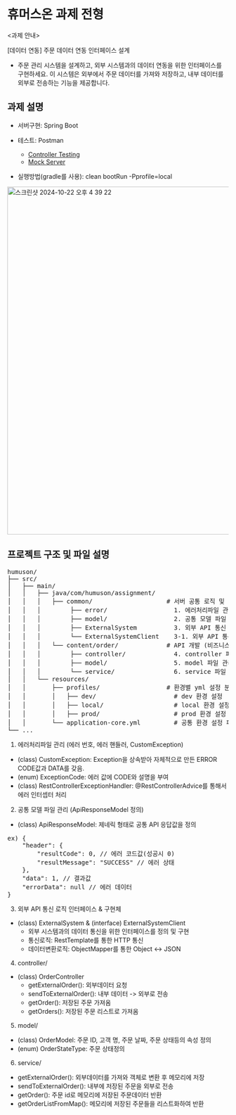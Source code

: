 # 휴머스온 과제 전형
<과제 안내>

[데이터 연동] 주문 데이터 연동 인터페이스 설계 
- 주문 관리 시스템을 설계하고, 외부 시스템과의 데이터 연동을 위한 인터페이스를 구현하세요. 이 시스템은 외부에서 주문 데이터를 가져와 저장하고, 내부 데이터를 외부로 전송하는 기능을 제공합니다. 

## 과제 설명
- 서버구현: Spring Boot
- 테스트: Postman
    - [Controller Testing]([https://github.com/kh6815/archi-cli](https://www.postman.com/kanghyeon/api/collection/99yueav/controller-testing?action=share&creator=14795201)) 
    - [Mock Server](https://www.postman.com/kanghyeon/api/collection/ynm7bpw/humuson-mock-server?action=share&creator=14795201)

- 실행방법(gradle를 사용): clean bootRun -Pprofile=local
<img width="791" alt="스크린샷 2024-10-22 오후 4 39 22" src="https://github.com/user-attachments/assets/9def80b8-8ff1-4b3b-97f0-c44baf0dcb4b">

## 프로젝트 구조 및 파일 설명
<pre>
humuson/
├── src/
│   ├── main/
│   │   ├── java/com/humuson/assignment/
│   │   │   ├── common/                    # 서버 공통 로직 및 에러 처리 정의
│   │   │        ├── error/                  1. 에러처리파일 관리 (에러 번호, 에러 핸들러, CustomException)
│   │   │        ├── model/                  2. 공통 모델 파일 관리 (ApiResponseModel 정의)
│   │   │        ├── ExternalSystem          3. 외부 API 통신 로직 구현체 
│   │   │        └── ExternalSystemClient    3-1. 외부 API 통신 인터페이스
│   │   │   └── content/order/             # API 개발 (비즈니스 로직 처리)
│   │   │        ├── controller/             4. controller 파일 관리  
│   │   │        ├── model/                  5. model 파일 관리 
│   │   │        └── service/                6. service 파일 관리
│   │   └── resources/
│   │       ├── profiles/                  # 환경별 yml 설정 분리
│   │       │   ├── dev/                     # dev 환경 설정
│   │       │   ├── local/                   # local 환경 설정
│   │       │   ├── prod/                    # prod 환경 설정
│   │       └── application-core.yml         # 공통 환경 설정 파일
└── ...
</pre>

1. 에러처리파일 관리 (에러 번호, 에러 핸들러, CustomException)
- (class) CustomException: Exception을 상속받아 자체적으로 만든 ERROR CODE값과 DATA를 갖음.
- (enum) ExceptionCode: 에러 값에 CODE와 설명을 부여
- (class) RestControllerExceptionHandler: @RestControllerAdvice를 통해서 에러 인터셉터 처리

2. 공통 모델 파일 관리 (ApiResponseModel 정의)
- (class) ApiResponseModel: 제네릭 형태로 공통 API 응답값을 정의
<pre>
ex) {
    "header": {
        "resultCode": 0, // 에러 코드값(성공시 0)
        "resultMessage": "SUCCESS" // 에러 상태
    },
    "data": 1, // 결과값
    "errorData": null // 에러 데이터
} 
</pre>

3. 외부 API 통신 로직 인터페이스 & 구현체 
- (class) ExternalSystem & (interface) ExternalSystemClient
    - 외부 시스템과의 데이터 통신을 위한 인터페이스를 정의 및 구현
    - 통신로직: RestTemplate를 통한 HTTP 통신
    - 데이터변환로직: ObjectMapper를 통한 Object <-> JSON

4. controller/
- (class) OrderController
    - getExternalOrder(): 외부데이터 요청
    - sendToExternalOrder(): 내부 데이터 -> 외부로 전송
    - getOrder(): 저장된 주문 가져옴
    - getOrders(): 저장된 주문 리스트로 가져옴

5. model/
- (class) OrderModel: 주문 ID, 고객 명, 주문 날짜, 주문 상태등의 속성 정의
- (enum) OrderStateType: 주문 상태정의

6. service/
- getExternalOrder(): 외부데이터를 가져와 객체로 변환 후 메모리에 저장
- sendToExternalOrder(): 내부에 저장된 주문을 외부로 전송
- getOrder(): 주문 id로 메모리에 저장된 주문데이터 반환
- getOrderListFromMap(): 메모리에 저장된 주문들을 리스트화하여 반환


